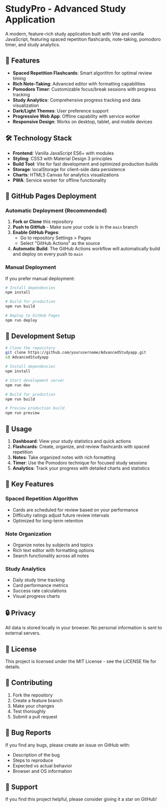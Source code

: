 # StudyPro - Advanced Study Application

A modern, feature-rich study application built with Vite and vanilla JavaScript, featuring spaced repetition flashcards, note-taking, pomodoro timer, and study analytics.

## 🚀 Features

- **Spaced Repetition Flashcards**: Smart algorithm for optimal review timing
- **Rich Note-Taking**: Advanced editor with formatting capabilities
- **Pomodoro Timer**: Customizable focus/break sessions with progress tracking
- **Study Analytics**: Comprehensive progress tracking and data visualization
- **Dark/Light Themes**: User preference support
- **Progressive Web App**: Offline capability with service worker
- **Responsive Design**: Works on desktop, tablet, and mobile devices

## 🛠️ Technology Stack

- **Frontend**: Vanilla JavaScript ES6+ with modules
- **Styling**: CSS3 with Material Design 3 principles
- **Build Tool**: Vite for fast development and optimized production builds
- **Storage**: localStorage for client-side data persistence
- **Charts**: HTML5 Canvas for analytics visualizations
- **PWA**: Service worker for offline functionality

## 🚀 GitHub Pages Deployment

### Automatic Deployment (Recommended)

1. **Fork or Clone** this repository
2. **Push to GitHub** - Make sure your code is in the `main` branch
3. **Enable GitHub Pages**:
   - Go to repository Settings > Pages
   - Select "GitHub Actions" as the source
4. **Automatic Build**: The GitHub Actions workflow will automatically build and deploy on every push to `main`

### Manual Deployment

If you prefer manual deployment:

```bash
# Install dependencies
npm install

# Build for production
npm run build

# Deploy to GitHub Pages
npm run deploy
```

## 🔧 Development Setup

```bash
# Clone the repository
git clone https://github.com/yourusername/AdvancedStudyapp.git
cd AdvancedStudyapp

# Install dependencies
npm install

# Start development server
npm run dev

# Build for production
npm run build

# Preview production build
npm run preview
```

## 📱 Usage

1. **Dashboard**: View your study statistics and quick actions
2. **Flashcards**: Create, organize, and review flashcards with spaced repetition
3. **Notes**: Take organized notes with rich formatting
4. **Timer**: Use the Pomodoro technique for focused study sessions
5. **Analytics**: Track your progress with detailed charts and statistics

## 🎯 Key Features

### Spaced Repetition Algorithm
- Cards are scheduled for review based on your performance
- Difficulty ratings adjust future review intervals
- Optimized for long-term retention

### Note Organization
- Organize notes by subjects and topics
- Rich text editor with formatting options
- Search functionality across all notes

### Study Analytics
- Daily study time tracking
- Card performance metrics
- Success rate calculations
- Visual progress charts

## 🔒 Privacy

All data is stored locally in your browser. No personal information is sent to external servers.

## 📄 License

This project is licensed under the MIT License - see the LICENSE file for details.

## 🤝 Contributing

1. Fork the repository
2. Create a feature branch
3. Make your changes
4. Test thoroughly
5. Submit a pull request

## 🐛 Bug Reports

If you find any bugs, please create an issue on GitHub with:
- Description of the bug
- Steps to reproduce
- Expected vs actual behavior
- Browser and OS information

## 🌟 Support

If you find this project helpful, please consider giving it a star on GitHub!
